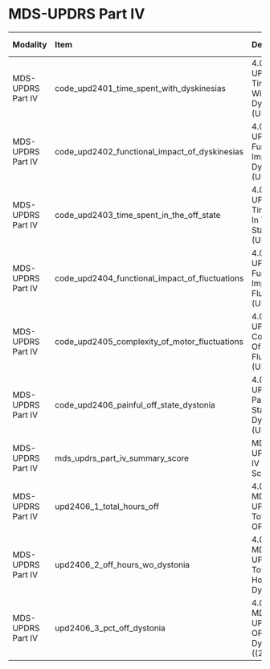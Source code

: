 # MDS-UPDRS Part IV

| Modality          | Item                                           | Description                                                  | ItemType   | Required   | Values              |   Unnamed: 13 |
|:------------------|:-----------------------------------------------|:-------------------------------------------------------------|:-----------|:-----------|:--------------------|--------------:|
| MDS-UPDRS Part IV | code_upd2401_time_spent_with_dyskinesias       | 4.01 MDS-UPDRS - Time Spent With Dyskinesias (UPD2401)       | integer    | nullable   | y.isin([0,1,2,3,4]) |           nan |
| MDS-UPDRS Part IV | code_upd2402_functional_impact_of_dyskinesias  | 4.02 MDS-UPDRS - Functional Impact Of Dyskinesias (UPD2402)  | integer    | nullable   | y.isin([0,1,2,3,4]) |           nan |
| MDS-UPDRS Part IV | code_upd2403_time_spent_in_the_off_state       | 4.03 MDS-UPDRS - Time Spent In The Off State (UPD2403)       | integer    | nullable   | y.isin([0,1,2,3,4]) |           nan |
| MDS-UPDRS Part IV | code_upd2404_functional_impact_of_fluctuations | 4.04 MDS-UPDRS - Functional Impact Of Fluctuations (UPD2404) | integer    | nullable   | y.isin([0,1,2,3,4]) |           nan |
| MDS-UPDRS Part IV | code_upd2405_complexity_of_motor_fluctuations  | 4.05 MDS-UPDRS - Complexity Of Motor Fluctuations (UPD2405)  | integer    | nullable   | y.isin([0,1,2,3,4]) |           nan |
| MDS-UPDRS Part IV | code_upd2406_painful_off_state_dystonia        | 4.06 MDS-UPDRS - Painful Off-State Dystonia (UPD2406)        | integer    | nullable   | y.isin([0,1,2,3,4]) |           nan |
| MDS-UPDRS Part IV | mds_updrs_part_iv_summary_score                | MDS-UPDRS Part IV Summary Score                              | integer    | nullable   | (y>=0) & (y<=24)    |           nan |
| MDS-UPDRS Part IV | upd2406_1_total_hours_off                      | 4.06.1 MDS-UPDRS - Total Hours OFF                           | numeric    | nullable   | (y>=0) & (y<=1440)  |           nan |
| MDS-UPDRS Part IV | upd2406_2_off_hours_wo_dystonia                | 4.06.2 MDS-UPDRS - Total OFF Hours with Dystonia             | numeric    | nullable   | (y>=0) & (y<=1440)  |           nan |
| MDS-UPDRS Part IV | upd2406_3_pct_off_dystonia                     | 4.06.3 MDS-UPDRS - % OFF Dystonia = ((2/1)*100)              | numeric    | nullable   | (y>=0) & (y<=100)   |           nan |